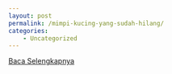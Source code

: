 ```yaml
---
layout: post
permalink: /mimpi-kucing-yang-sudah-hilang/
categories:
    - Uncategorized
---
```


[Baca Selengkapnya](/10)